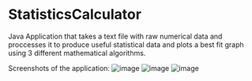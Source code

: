 # StatisticsCalculator
Java Application that takes a text file with raw numerical data and proccesses it to produce useful statistical data and plots a best fit graph using 3 different mathematical algorithms.

Screenshots of the application:
![image](https://github.com/Sugiee/StatisticsCalculator/assets/109767406/545a9272-7e80-4297-ab45-7ccf603b4f9b)
![image](https://github.com/Sugiee/StatisticsCalculator/assets/109767406/2d49a768-eddc-475f-abb9-d012e3c5e31d)
![image](https://github.com/Sugiee/StatisticsCalculator/assets/109767406/097f3ece-bcb9-4575-b932-949d646ad39f)
